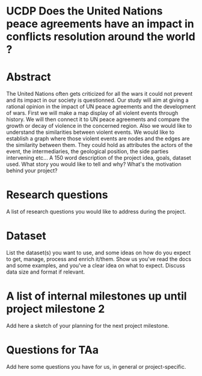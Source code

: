# UCDP Does the United Nations peace agreements have an impact in conflicts resolution around the world ?

# Abstract
The United Nations often gets criticized for all the wars it could not prevent and its impact in our society is questionned. Our study will aim at giving a rational opinion in the impact of UN peace agreements and the development of wars. First we will make a map display of all violent events through history. We will then connect it to UN peace agreements and compare the growth or decay of violence in the concerned region. Also we would like to understand the similarities between violent events. We would like to establish a graph where those violent events are nodes and the edges are the similarity between them. They could hold as attributes the actors of the event, the intermediaries, the geological position, the side parties intervening etc...
A 150 word description of the project idea, goals, dataset used. What story you would like to tell and why? What's the motivation behind your project?

# Research questions
A list of research questions you would like to address during the project. 

# Dataset
List the dataset(s) you want to use, and some ideas on how do you expect to get, manage, process and enrich it/them. Show us you've read the docs and some examples, and you've a clear idea on what to expect. Discuss data size and format if relevant.

# A list of internal milestones up until project milestone 2
Add here a sketch of your planning for the next project milestone.

# Questions for TAa
Add here some questions you have for us, in general or project-specific.
